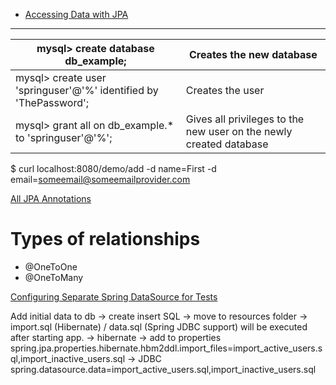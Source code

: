 * [Accessing Data with JPA](https://spring.io/guides/gs/accessing-data-jpa/)
-----------------------------------------------------------------
mysql> create database db_example;|Creates the new database
---|---
mysql> create user 'springuser'@'%' identified by 'ThePassword';|Creates the user
mysql> grant all on db_example.* to 'springuser'@'%';|Gives all privileges to the new user on the newly created database

$ curl localhost:8080/demo/add -d name=First -d email=someemail@someemailprovider.com


[All JPA Annotations](https://dzone.com/articles/all-jpa-annotations-mapping-annotations)
# Types of relationships

* @OneToOne
* @OneToMany

[Configuring Separate Spring DataSource for Tests](https://www.baeldung.com/spring-testing-separate-data-source)

Add initial data to db 
-> create insert SQL -> move to resources folder -> import.sql (Hibernate) / data.sql (Spring JDBC support) will be executed after starting app.
-> hibernate -> add to properties
spring.jpa.properties.hibernate.hbm2ddl.import_files=import_active_users.sql,import_inactive_users.sql
-> JDBC
spring.datasource.data=import_active_users.sql,import_inactive_users.sql